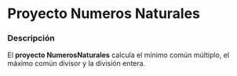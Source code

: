 # Proyecto Numeros Naturales
### Descripción
El **proyecto NumerosNaturales** calcula el mínimo común múltiplo, el máximo común divisor y la división entera.
